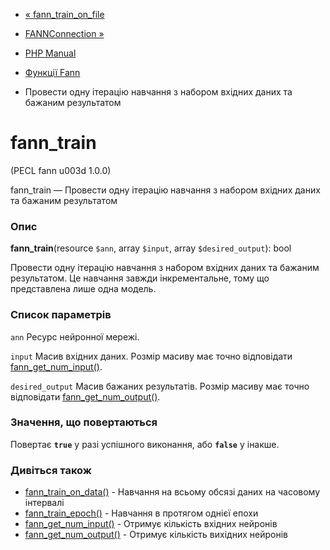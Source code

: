 - [« fann_train_on_file](function.fann-train-on-file.md)
- [FANNConnection »](class.fannconnection.md)

- [PHP Manual](index.md)
- [Функції Fann](ref.fann.md)
- Провести одну ітерацію навчання з набором вхідних даних та бажаним
результатом

# fann_train

(PECL fann u003d 1.0.0)

fann_train — Провести одну ітерацію навчання з набором вхідних даних та
бажаним результатом

### Опис

**fann_train**(resource `$ann`, array `$input`, array
`$desired_output`): bool

Провести одну ітерацію навчання з набором вхідних даних та бажаним
результатом. Це навчання завжди інкрементальне, тому що представлена
лише одна модель.

### Список параметрів

`ann`
Ресурс нейронної мережі.

`input`
Масив вхідних даних. Розмір масиву має точно відповідати
[fann_get_num_input()](function.fann-get-num-input.md).

`desired_output`
Масив бажаних результатів. Розмір масиву має точно відповідати
[fann_get_num_output()](function.fann-get-num-output.md).

### Значення, що повертаються

Повертає **`true`** у разі успішного виконання, або **`false`** у
інакше.

### Дивіться також

- [fann_train_on_data()](function.fann-train-on-data.md) - Навчання
на всьому обсязі даних на часовому інтервалі
- [fann_train_epoch()](function.fann-train-epoch.md) - Навчання в
протягом однієї епохи
- [fann_get_num_input()](function.fann-get-num-input.md) - Отримує
кількість вхідних нейронів
- [fann_get_num_output()](function.fann-get-num-output.md) -
Отримує кількість вихідних нейронів

